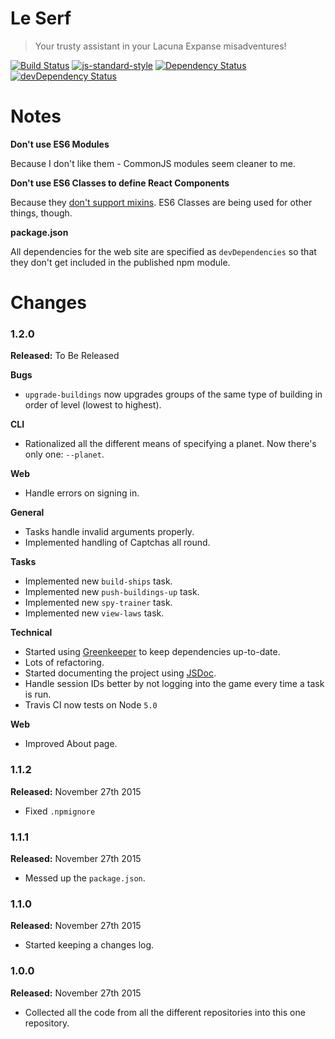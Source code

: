 # Le Serf

> Your trusty assistant in your Lacuna Expanse misadventures!

[![Build Status](https://travis-ci.org/le-serf/le-serf.svg)](https://travis-ci.org/le-serf/le-serf)
[![js-standard-style](https://img.shields.io/badge/code%20style-standard-brightgreen.svg)](http://standardjs.com/)
[![Dependency Status](https://david-dm.org/le-serf/le-serf.svg)](https://david-dm.org/le-serf/le-serf)
[![devDependency Status](https://david-dm.org/le-serf/le-serf/dev-status.svg)](https://david-dm.org/le-serf/le-serf#info=devDependencies)

# Notes

**Don't use ES6 Modules**

Because I don't like them - CommonJS modules seem cleaner to me.

**Don't use ES6 Classes to define React Components**

Because they [don't support mixins](https://facebook.github.io/react/docs/reusable-components.html#no-mixins). ES6 Classes are being used for other things, though.

**package.json**

All dependencies for the web site are specified as `devDependencies` so that they don't get included in the published npm module.

# Changes

### 1.2.0

**Released:** To Be Released

**Bugs**
- `upgrade-buildings` now upgrades groups of the same type of building in order of level (lowest to highest).

**CLI**
- Rationalized all the different means of specifying a planet. Now there's only one: `--planet`.

**Web**
- Handle errors on signing in. 

**General**
- Tasks handle invalid arguments properly.
- Implemented handling of Captchas all round.

**Tasks**
- Implemented new `build-ships` task.
- Implemented new `push-buildings-up` task.
- Implemented new `spy-trainer` task.
- Implemented new `view-laws` task.

**Technical**
- Started using [Greenkeeper](http://greenkeeper.io/) to keep dependencies up-to-date.
- Lots of refactoring.
- Started documenting the project using [JSDoc](http://usejsdoc.org/).
- Handle session IDs better by not logging into the game every time a task is run.
- Travis CI now tests on Node `5.0`

**Web**
- Improved About page.

### 1.1.2

**Released:** November 27th 2015

- Fixed `.npmignore`

### 1.1.1

**Released:** November 27th 2015

- Messed up the `package.json`.

### 1.1.0

**Released:** November 27th 2015

- Started keeping a changes log.

### 1.0.0

**Released:** November 27th 2015

- Collected all the code from all the different repositories into this one repository.
